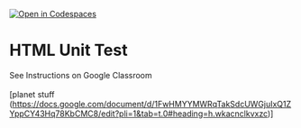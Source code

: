 [![Open in Codespaces](https://classroom.github.com/assets/launch-codespace-2972f46106e565e64193e422d61a12cf1da4916b45550586e14ef0a7c637dd04.svg)](https://classroom.github.com/open-in-codespaces?assignment_repo_id=18633943)
# HTML Unit Test
See Instructions on Google Classroom
<br>
<br>
[planet stuff (https://docs.google.com/document/d/1FwHMYYMWRqTakSdcUWGjuIxQ1ZYppCY43Hq78KbCMC8/edit?pli=1&tab=t.0#heading=h.wkacnclkvxzc)]
